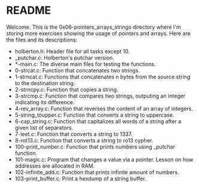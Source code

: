 # README

Welcome. This is the 0x06-pointers_arrays_strings directory where I'm storing more exercises showing the usage of pointers and arrays. Here are the files and its descriptions:

 - holberton.h: Header file for all tasks except 10.
 - _putchar.c: Holberton's putchar version.
 - *-main.c: The diverse main files for testing the functions.
 - 0-strcat.c: Function that concatenates two strings.
 - 1-strncat.c: Functions that concatenates n bytes from the source string to the destination string.
 - 2-strncpy.c: Function that copies a string.
 - 3-strcmp.c: Function that compares two strings, outputing an integer indicating its difference.
 - 4-rev_array.c: Function that reverses the content of an array of integers.
 - 5-string_toupper.c: Function that converts a string to uppercase.
 - 6-cap_string.c: Function that capitalizes all words of a string after a given list of separators.
 - 7-leet.c: Function that converts a string to 1337.
 - 8-rot13.c: Function that converts a string to ro13 cypher.
 - 100-print_number.c: Function that prints numbers using _putchar function.
 - 101-magic.c: Program that changes a value via a pointer. Lesson on how addresses are allocated in RAM.
 - 102-infinite_add.c: Function that prints infinite amount of numbers.
 - 103-print_buffer.c: Print a hexdump of a string buffer.